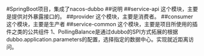 
#SpringBoot项目，集成了nacos-dubbo
##说明
##service-api
这个模块，主要是提供对外暴露接口的。
##provider
这个模块，主要是消费者。
##consumer
这个模块，主要是生产者
##service-common
这个模块，主要是项目所使用的插件之类的公共组件
1、PollingBalance是通过dubbo的SPI方式拓展的根据dubbo.application.parameters的配置，选择指定的数据中心。实现就近距离访问。


